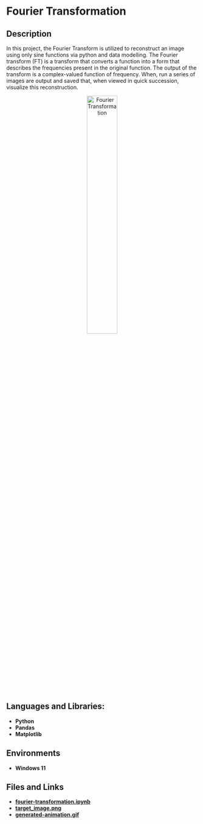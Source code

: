<h1>Fourier Transformation</h1>

<h2>Description</h2>
In this project, the Fourier Transform is utilized to reconstruct an image using only sine functions via python and data modelling. The Fourier transform (FT) is a transform that converts a function into a form that describes the frequencies present in the original function. The output of the transform is a complex-valued function of frequency. When, run a series of images are output and saved that, when viewed in quick succession, visualize this reconstruction.
<br />
<p align="center">
<img src="https://github.com/andrew-disario/fourier-transformation/blob/main/generated-animation.gif?raw=true" height="40%" width="40%" alt="Fourier Transformation"/>
<h2>Languages and Libraries:</h2>

- <b>Python</b> 
- <b>Pandas</b>
- <b>Matplotlib</b>

<h2>Environments</h2>

- <b>Windows 11</b> 

<h2>Files and Links</h2>

- <b>[fourier-transformation.ipynb](https://github.com/andrew-disario/fourier-transformation/blob/main/fourier-transformation.ipynb)</b> 
- <b>[target_image.png](https://github.com/andrew-disario/fourier-transformation/blob/main/target_image.png)</b> 
- <b>[generated-animation.gif](https://github.com/andrew-disario/fourier-transformation/blob/main/generated-animation.gif)</b> 
